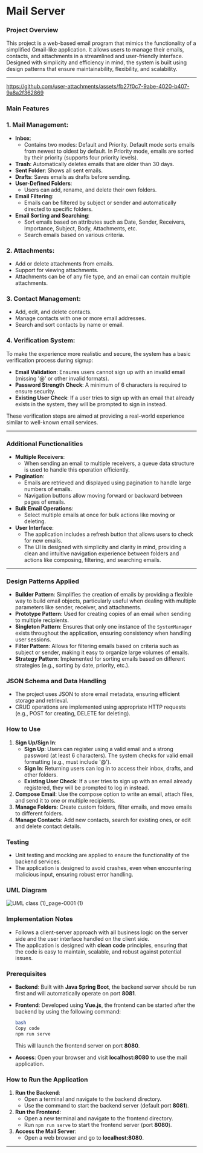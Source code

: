 # Mail Server

### Project Overview

This project is a web-based email program that mimics the functionality of a simplified Gmail-like application. It allows users to manage their emails, contacts, and attachments in a streamlined and user-friendly interface. Designed with simplicity and efficiency in mind, the system is built using design patterns that ensure maintainability, flexibility, and scalability.

---
https://github.com/user-attachments/assets/fb27f0c7-9abe-4020-b407-9a8a2f362869

### Main Features

### 1. **Mail Management**:

- **Inbox**:
    - Contains two modes: Default and Priority. Default mode sorts emails from newest to oldest by default. In Priority mode, emails are sorted by their priority (supports four priority levels).
- **Trash**: Automatically deletes emails that are older than 30 days.
- **Sent Folder**: Shows all sent emails.
- **Drafts**: Saves emails as drafts before sending.
- **User-Defined Folders**:
    - Users can add, rename, and delete their own folders.
- **Email Filtering**:
    - Emails can be filtered by subject or sender and automatically directed to specific folders.
- **Email Sorting and Searching**:
    - Sort emails based on attributes such as Date, Sender, Receivers, Importance, Subject, Body, Attachments, etc.
    - Search emails based on various criteria.

### 2. **Attachments**:

- Add or delete attachments from emails.
- Support for viewing attachments.
- Attachments can be of any file type, and an email can contain multiple attachments.

### 3. **Contact Management**:

- Add, edit, and delete contacts.
- Manage contacts with one or more email addresses.
- Search and sort contacts by name or email.

### 4. **Verification System**:

To make the experience more realistic and secure, the system has a basic verification process during signup:

- **Email Validation**: Ensures users cannot sign up with an invalid email (missing '@' or other invalid formats).
- **Password Strength Check**: A minimum of 6 characters is required to ensure security.
- **Existing User Check**: If a user tries to sign up with an email that already exists in the system, they will be prompted to sign in instead.

These verification steps are aimed at providing a real-world experience similar to well-known email services.

---

### Additional Functionalities

- **Multiple Receivers**:
    - When sending an email to multiple receivers, a queue data structure is used to handle this operation efficiently.
- **Pagination**:
    - Emails are retrieved and displayed using pagination to handle large numbers of emails.
    - Navigation buttons allow moving forward or backward between pages of emails.
- **Bulk Email Operations**:
    - Select multiple emails at once for bulk actions like moving or deleting.
- **User Interface**:
    - The application includes a refresh button that allows users to check for new emails.
    - The UI is designed with simplicity and clarity in mind, providing a clean and intuitive navigation experience between folders and actions like composing, filtering, and searching emails.

---

### Design Patterns Applied

- **Builder Pattern**: Simplifies the creation of emails by providing a flexible way to build email objects, particularly useful when dealing with multiple parameters like sender, receiver, and attachments.
- **Prototype Pattern**: Used for creating copies of an email when sending to multiple recipients.
- **Singleton Pattern**: Ensures that only one instance of the `SystemManager` exists throughout the application, ensuring consistency when handling user sessions.
- **Filter Pattern**: Allows for filtering emails based on criteria such as subject or sender, making it easy to organize large volumes of emails.
- **Strategy Pattern**: Implemented for sorting emails based on different strategies (e.g., sorting by date, priority, etc.).

### JSON Schema and Data Handling

- The project uses JSON to store email metadata, ensuring efficient storage and retrieval.
- CRUD operations are implemented using appropriate HTTP requests (e.g., POST for creating, DELETE for deleting).

### How to Use

1. **Sign Up/Sign In**:
    - **Sign Up**: Users can register using a valid email and a strong password (at least 6 characters). The system checks for valid email formatting (e.g., must include '@').
    - **Sign In**: Returning users can log in to access their inbox, drafts, and other folders.
    - **Existing User Check**: If a user tries to sign up with an email already registered, they will be prompted to log in instead.
2. **Compose Email**: Use the compose option to write an email, attach files, and send it to one or multiple recipients.
3. **Manage Folders**: Create custom folders, filter emails, and move emails to different folders.
4. **Manage Contacts**: Add new contacts, search for existing ones, or edit and delete contact details.

### Testing

- Unit testing and mocking are applied to ensure the functionality of the backend services.
- The application is designed to avoid crashes, even when encountering malicious input, ensuring robust error handling.

### UML Diagram
![UML class (1)_page-0001 (1)](https://github.com/user-attachments/assets/63dc8fb9-3d76-40c4-b25e-e78716918967)

### Implementation Notes

- Follows a client-server approach with all business logic on the server side and the user interface handled on the client side.
- The application is designed with **clean code** principles, ensuring that the code is easy to maintain, scalable, and robust against potential issues.

### Prerequisites

- **Backend**: Built with **Java Spring Boot**, the backend server should be run first and will automatically operate on port **8081**.
- **Frontend**: Developed using **Vue.js**, the frontend can be started after the backend by using the following command:
    
    ```bash
    bash
    Copy code
    npm run serve
    ```
    
    This will launch the frontend server on port **8080**.
    
- **Access**: Open your browser and visit **localhost:8080** to use the mail application.

### How to Run the Application

1. **Run the Backend**:
    - Open a terminal and navigate to the backend directory.
    - Use the command to start the backend server (default port **8081**).
2. **Run the Frontend**:
    - Open a new terminal and navigate to the frontend directory.
    - Run `npm run serve` to start the frontend server (port **8080**).
3. **Access the Mail Server**:
    - Open a web browser and go to **localhost:8080**.

---
